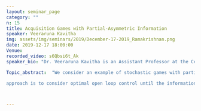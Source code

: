 ```yaml
---
layout: seminar_page
category: ""
n: 15
title: Acquisition Games with Partial-Asymmetric Information
speaker: Veeraruna Kavitha
img: assets/img/seminars/2019/December-17-2019_Ramakrishnan.png
date: 2019-12-17 18:00:00 
Venue:
recorded_video: s6Qbsi6t_Ak
speaker_bio: "Dr. Veeraruna Kavitha is an Assistant Professor at the Centre for Industrial Engineering and Operations Research (IEOR), Indian Institute Technology Bombay, Mumbai, India, since May 2012. Before joining IITB, she was a Principal Research Scientist at Mymo Wireless, Bangalore and SRM Research Institute, Bangalore, India from December 2011 to May 2012. She was a Post Doctoral Fellow at MAESTRO, INRIA and LIA, University Avignon, France from 2008 to 2011 and a Post-Doctoral Fellow at Tata Institute of Fundamental Research, Bangalore, India from 2007 to 2008. She obtained a Ph.D. degree from Indian Institute of Science, Bangalore, India in 2007 and a M.Sc (Engg) in 2002. Her research interests are broadly in Stochastic processes, Performance Analysis, Queuing Theory, Polling systems, Optimal control, Game theory, Stochastic approximation, and Wireless communications."

Topic_abstract:  "We consider an example of stochastic games with partial, asymmetric and  non-classical information. We obtain relevant equilibrium policies using  a new approach which allows managing the belief updates in a structured  manner. Agents have access only to partial information updates, and our

approach is to consider optimal open loop control until the information  update. The agents continuously control the rates of their Poisson  search clocks to acquire the locks, the agent to get all the locks before others would get reward one. However, the agents have no information about the acquisition status of others and will incur a cost proportional to their rate process. We solved the problem for the case with two agents and many locks and conjectured the results for N-agents. We showed that a pair of (partial) state dependent time-threshold policies form a Nash equilibrium. We further obtained good structural properties of the thresholds."



---
```


